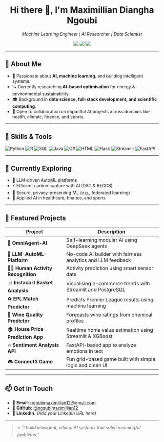 <h1 align="center">Hi there 👋, I'm Maximillian Diangha Ngoubi</h1>

<p align="center">
  <em>Machine Learning Engineer | AI Researcher | Data Scientist</em>
</p>

<p align="center">
  <a href="mailto:ngoubimaximillian12@gmail.com"><img src="https://img.shields.io/badge/email-Drop%20a%20message-blue?style=flat-square&logo=gmail"></a>
  <a href="https://github.com/ngoubimaximillian12"><img src="https://img.shields.io/badge/GitHub-Follow-black?style=flat-square&logo=github"></a>
  <a href="#"><img src="https://img.shields.io/badge/LinkedIn-Connect-blue?style=flat-square&logo=linkedin"></a>
</p>

---

## 🚀 About Me

- 🧠 Passionate about **AI, machine learning**, and building intelligent systems.
- 🔍 Currently researching **AI-based optimisation** for energy & environmental sustainability.
- 🎓 Background in **data science, full-stack development, and scientific computing**.
- 🤝 Open to collaboration on impactful AI projects across domains like health, climate, finance, and sports.

---

## 🔧 Skills & Tools

![Python](https://img.shields.io/badge/-Python-333333?style=flat&logo=python)
![R](https://img.shields.io/badge/-R-276DC3?style=flat&logo=r)
![SQL](https://img.shields.io/badge/-SQL-4479A1?style=flat&logo=postgresql)
![Java](https://img.shields.io/badge/-Java-007396?style=flat&logo=java)
![C#](https://img.shields.io/badge/-CSharp-239120?style=flat&logo=c-sharp)
![HTML](https://img.shields.io/badge/-HTML5-E34F26?style=flat&logo=html5)
![Flask](https://img.shields.io/badge/-Flask-000000?style=flat&logo=flask)
![Streamlit](https://img.shields.io/badge/-Streamlit-FF4B4B?style=flat&logo=streamlit)
![FastAPI](https://img.shields.io/badge/-FastAPI-009688?style=flat&logo=fastapi)

---

## 🌱 Currently Exploring

- 🔄 LLM-driven AutoML platforms
- ⚡ Efficient carbon capture with AI (DAC & BECCS)
- 🔐 Secure, privacy-preserving ML (e.g., federated learning)
- 🧪 Applied AI in healthcare, finance, and sports

---

## 📂 Featured Projects

| Project | Description |
|--------|-------------|
| 🔬 **OmniAgent-AI** | Self-learning modular AI using DeepSeek agents |
| 🧠 **LLM-AutoML-Platform** | No-code AI builder with fairness analytics and LLM feedback |
| 🏃‍♂️ **Human Activity Recognition** | Activity prediction using smart sensor data |
| 📊 **Instacart Basket Analysis** | Visualising e-commerce trends with Streamlit and PostgreSQL |
| ⚽ **EPL Match Predictor** | Predicts Premier League results using machine learning |
| 🍷 **Wine Quality Predictor** | Forecasts wine ratings from chemical profiles |
| 🏠 **House Price Prediction App** | Realtime home value estimation using Streamlit & XGBoost |
| 🔥 **Sentiment Analysis API** | FastAPI-based app to analyze emotions in text |
| 🎮 **Connect3 Game** | Fun grid-based game built with simple logic and clean UI |

---

## 📫 Get in Touch

- 📧 **Email:** ngoubimaximillian12@gmail.com  
- 🔗 **GitHub:** [@ngoubimaximillian12](https://github.com/ngoubimaximillian12)  
- 💼 **LinkedIn:** *(Add your LinkedIn URL here)*

---

> ⭐ *“I build intelligent, ethical AI systems that solve meaningful problems.”*

